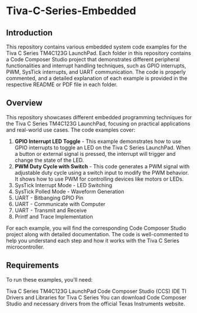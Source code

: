 # Tiva-C-Series-Embedded

## Introduction
This repository contains various embedded system code examples for the Tiva C Series TM4C123G LaunchPad. Each folder in this repository contains a Code Composer Studio project that demonstrates different peripheral functionalities and interrupt handling techniques, such as GPIO interrupts, PWM, SysTick interrupts, and UART communication. The code is properly commented, and a detailed explanation of each example is provided in the respective README or PDF file in each folder.

## Overview
This repository showcases different embedded programming techniques for the Tiva C Series TM4C123G LaunchPad, focusing on practical applications and real-world use cases. The code examples cover:

1. **GPIO Interrupt LED Toggle** - This example demonstrates how to use GPIO interrupts to toggle an LED on the Tiva C Series LaunchPad. When a button or external signal is pressed, the interrupt will trigger and change the state of the LED.
2. **PWM Duty Cycle with Switch** - This code generates a PWM signal with adjustable duty cycle using a switch input to modify the PWM behavior. It shows how to use PWM for controlling devices like motors or LEDs.
3. SysTick Interrupt Mode - LED Switching
4. SysTick Polled Mode - Waveform Generation
5. UART - Bitbanging GPIO Pin
6. UART - Communicate with Computer
7. UART - Transmit and Receive
8. Printf and Trace Implementation

For each example, you will find the corresponding Code Composer Studio project along with detailed documentation. The code is well-commented to help you understand each step and how it works with the Tiva C Series microcontroller.


## Requirements
To run these examples, you'll need:

Tiva C Series TM4C123G LaunchPad
Code Composer Studio (CCS) IDE
TI Drivers and Libraries for Tiva C Series
You can download Code Composer Studio and necessary drivers from the official Texas Instruments website.
